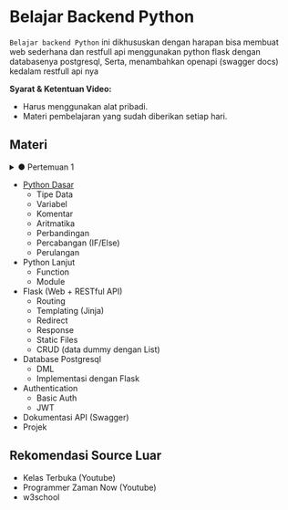 # Belajar Backend Python
``Belajar backend Python``  ini dikhususkan dengan harapan bisa membuat web sederhana dan restfull api menggunakan python flask dengan databasenya postgresql, Serta, menambahkan openapi (swagger docs) kedalam restfull api nya


**Syarat & Ketentuan Video:**
- Harus menggunakan alat pribadi.
- Materi pembelajaran yang sudah diberikan setiap hari.

## Materi

<details>
    <summary> ● Pertemuan 1</summary>
- Python Dasar&rarr; [s
- Tipe Data
- Variabel
- Komentar
- Aritmatika
- Perbandingan
- Percabangan (IF/Else)
- Perulangan

</details>




- [Python Dasar](./pertemuan%201/README.md)
  - Tipe Data
  - Variabel
  - Komentar
  - Aritmatika
  - Perbandingan
  - Percabangan (IF/Else)
  - Perulangan
- Python Lanjut
  - Function
  - Module
- Flask (Web + RESTful API)
  - Routing
  - Templating (Jinja)
  - Redirect
  - Response
  - Static Files
  - CRUD (data dummy dengan List)
- Database Postgresql
  - DML
  - Implementasi dengan Flask
- Authentication
  - Basic Auth
  - JWT
- Dokumentasi API (Swagger)
- Projek

## Rekomendasi Source Luar
- Kelas Terbuka (Youtube)
- Programmer Zaman Now (Youtube)
- w3school
